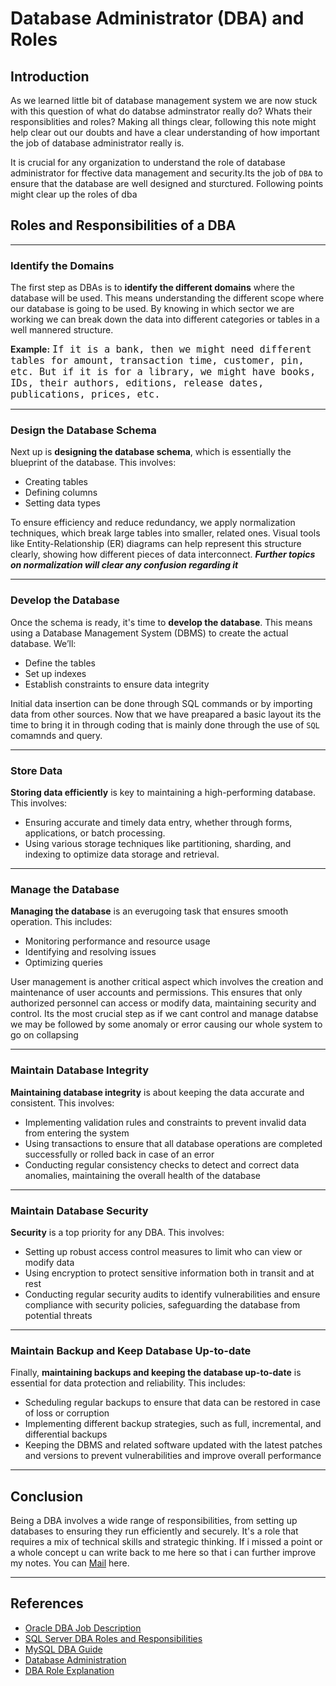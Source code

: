 
# Database Administrator (DBA) and Roles

## Introduction
As we learned little bit of database management system we are now stuck with this question of what do databse adminstrator really do? Whats their responsiblities and roles? Making all things clear, following this note might help clear out our doubts and have a clear understanding of how important the job of database administrator really is.

It is crucial for any organization to understand the role of database administrator for ffective data management and security.Its the job of `DBA`  to ensure that the database are well designed and sturctured. Following points might clear up the roles of dba


## Roles and Responsibilities of a DBA
---
### Identify the Domains

The first step as DBAs is to **identify the different domains** where the database will be used. This means understanding the 
different scope where our database is going to be used. By knowing in which sector we are working we can break down the data into different categories or tables in a well mannered structure.

**Example:** <span style="font-size:18px;"> `If it is a bank, then we might need different tables for amount, transaction time, customer, pin, etc. But if it is for a library, we might have books, IDs, their authors, editions, release dates, publications, prices, etc. `</span>

---

### Design the Database Schema

Next up is **designing the database schema**, which is essentially the blueprint of the database. This involves:
- Creating tables
- Defining columns
- Setting data types

To ensure efficiency and reduce redundancy, we apply normalization techniques, which break large tables into smaller, related ones. Visual tools like Entity-Relationship (ER) diagrams can help represent this structure clearly, showing how different pieces of data interconnect.
*****Further topics on normalization will clear any confusion regarding it*****

---
### Develop the Database

Once the schema is ready, it's time to **develop the database**. This means using a Database Management System (DBMS) to create the actual database. We’ll:
- Define the tables
- Set up indexes
- Establish constraints to ensure data integrity

Initial data insertion can be done through SQL commands or by importing data from other sources. Now that we have preapared a basic layout its the time to bring it in through coding that is mainly done through the use of `SQL` comamnds and query.

---
### Store Data

**Storing data efficiently** is key to maintaining a high-performing database. This involves:
- Ensuring accurate and timely data entry, whether through forms, applications, or batch processing.
- Using various storage techniques like partitioning, sharding, and indexing to optimize data storage and retrieval.


---
### Manage the Database

**Managing the database** is an everugoing task that ensures smooth operation. This includes:
- Monitoring performance and resource usage
- Identifying and resolving issues
- Optimizing queries

User management is another critical aspect which involves the creation and maintenance of user accounts and permissions. This ensures that only authorized personnel can access or modify data, maintaining security and control. Its the most crucial step as if we cant control and manage databse we may be followed by some anomaly or error causing our whole system to go on collapsing

---
### Maintain Database Integrity

**Maintaining database integrity** is about keeping the data accurate and consistent. This involves:
- Implementing validation rules and constraints to prevent invalid data from entering the system
- Using transactions to ensure that all database operations are completed successfully or rolled back in case of an error
- Conducting regular consistency checks to detect and correct data anomalies, maintaining the overall health of the database


---
### Maintain Database Security

**Security** is a top priority for any DBA. This involves:
- Setting up robust access control measures to limit who can view or modify data
- Using encryption to protect sensitive information both in transit and at rest
- Conducting regular security audits to identify vulnerabilities and ensure compliance with security policies, safeguarding the database from potential threats

---
### Maintain Backup and Keep Database Up-to-date

Finally, **maintaining backups and keeping the database up-to-date** is essential for data protection and reliability. This includes:
- Scheduling regular backups to ensure that data can be restored in case of loss or corruption
- Implementing different backup strategies, such as full, incremental, and differential backups
- Keeping the DBMS and related software updated with the latest patches and versions to prevent vulnerabilities and improve overall performance

---
## Conclusion

Being a DBA involves a wide range of responsibilities, from setting up databases to ensuring they run efficiently and securely. It's a role that requires a mix of technical skills and strategic thinking. If i missed a point or a whole concept u can write back to me here so that i can further improve my notes. You can [Mail](mailto:subedidarshan64@gmail.com?subject=Feedback%20on%20DBMS%20Administrator%20Role%20Notes) here.


---
## References

- [Oracle DBA Job Description](https://www.oracle.com/database/dba-job-description/)
- [SQL Server DBA Roles and Responsibilities](https://docs.microsoft.com/en-us/sql/ssms/database-administrator)
- [MySQL DBA Guide](https://dev.mysql.com/doc/refman/8.0/en/dba-duties.html)
- [Database Administration](https://en.wikipedia.org/wiki/Database_administration)
- [DBA Role Explanation](https://www.red-gate.com/simple-talk/databases/sql-server/database-administration-sql-server/understanding-the-dba-role/)

